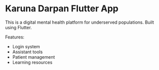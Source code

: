 # Karuna Darpan Flutter App

This is a digital mental health platform for underserved populations. Built using Flutter.

Features:
- Login system
- Assistant tools
- Patient management
- Learning resources

